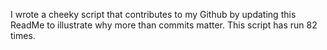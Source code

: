 I wrote a cheeky script that contributes to my Github by updating this ReadMe to illustrate why more than commits matter. This script has run 82 times.